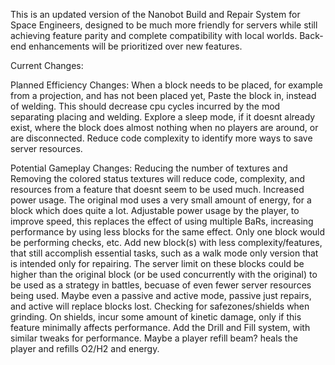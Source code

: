 This is an updated version of the Nanobot Build and Repair System for Space Engineers, designed to be much more friendly for servers while still achieving feature parity and complete compatibility with local worlds. Back-end enhancements will be prioritized over new features.

Current Changes:

Planned Efficiency Changes:
When a block needs to be placed, for example from a projection, and has not been placed yet, Paste the block in, instead of welding. This should decrease cpu cycles incurred by the mod separating placing and welding.
Explore a sleep mode, if it doesnt already exist, where the block does almost nothing when no players are around, or are disconnected.
Reduce code complexity to identify more ways to save server resources.


Potential Gameplay Changes:
Reducing the number of textures and Removing the colored status textures will reduce code, complexity, and resources from a feature that doesnt seem to be used much.
Increased power usage. The original mod uses a very small amount of energy, for a block which does quite a lot.
Adjustable power usage by the player, to improve speed, this replaces the effect of using multiple BaRs, increasing performance by using less blocks for the same effect. Only one block would be performing checks, etc.
Add new block(s) with less complexity/features, that still accomplish essential tasks, such as a walk mode only version that is intended only for repairing. The server limit on these blocks could be higher than the original block (or be used concurrently with the original) to be used as a strategy in battles, becuase of even fewer server resources being used. Maybe even a passive and active mode, passive just repairs, and active will replace blocks lost.
Checking for safezones/shields when grinding.
On shields, incur some amount of kinetic damage, only if this feature minimally affects performance.
Add the Drill and Fill system, with similar tweaks for performance.
Maybe a player refill beam? heals the player and refills O2/H2 and energy.